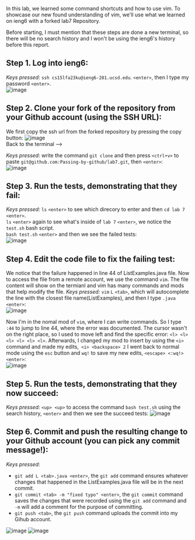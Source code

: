 In this lab, we learned some command shortcuts and how to use vim. To showcase our new found understanding of vim, we'll use what we learned on ieng6 with a forked lab7 Repository.

Before starting, I must mention that these steps are done a new terminal, so there will be no search history and I won't be using the ieng6's history before this report.  

**Step 1.** Log into ieng6:    
---
*Keys pressed:* `ssh cs15lfa23ku@ieng6-201.ucsd.edu`. `<enter>`, then I type my password `<enter>`.  
![image](ieng6.PNG)    


**Step 2.** Clone your fork of the repository from your Github account (using the SSH URL):   
---
We first copy the ssh url from the forked repository by pressing the copy button:
![image](https://github.com/Passing-by-github/Lab-Report4/assets/130006613/0a7f95cc-5208-4a57-9da5-edcc08b0c36f)  
Back to the terminal -->  

*Keys pressed:* write the command `git clone` and then press `<ctrl+v>`  to paste `git@github.com:Passing-by-github/lab7.git`, then `<enter>`:  
![image](cloned.PNG)    

**Step 3.** Run the tests, demonstrating that they fail:   
---
*Keys pressed:* `ls` `<enter>` to see which direcory to enter and then `cd lab 7` `<enter>`.   
`ls` `<enter>` again to see what's inside of `lab 7` `<enter>`, we notice the `test.sh` bash script.  
`bash test.sh` `<enter>` and then we see the failed tests:  
![image](test.PNG)


**Step 4.** Edit the code file to fix the failing test:  
---
We notice that the failure happened in line 44 of ListExamples.java file. Now to access the file from a remote account, we use the command `vim`. The file content will show on the termianl and vim has many commands and mods that help modify the file. 
*Keys pressed:* `vim` `L` `<tab>`, which will autocomplete the line with the closest file name(ListExamples), and then I type `.java <enter>`:     
![image](vim.PNG)   

Now I'm in the nomal mod of `vim`, where I can write commands. So I type `:44` to jump to line 44, where the error was documented. The cursor wasn't on the right place, so I used <l> to move left and find the specific error: `<l> <l> <l> <l> <l> <l>`. Afterwards, I changed my mod to insert by using the `<i>` command and made my edits,` <i> <backspace> 2` I went back to normal mode using the `esc` button and `wq!` to save my new edits, `<escape> <:wq!> <enter>`:   
![image](vimnew.PNG)  


**Step 5.** Run the tests, demonstrating that they now succeed:  
---
*Keys pressed:*  `<up> <up>` to access the command  `bash test.sh` using the search history, `<enter>` and then we see the succeed tests: 
![image](testnew.PNG)  


**Step 6.** Commit and push the resulting change to your Github account (you can pick any commit message!):    
---
*Keys pressed:*  
- `git add L <tab>.java <enter>`, the `git add` command ensures whatever changes that happened in the ListExamples.java file will be in the next commit.  
- `git commit <tab> -m "fixed typo" <enter>`, the `git commit` command saves the changes that were recorded using the `git add` command and `-m` will add a comment for the purpose of committing. 
- `git push <tab>`, the `git push` command uploads the commit into my Gihub account.    


![image](gitadd.PNG)
![image](https://github.com/Passing-by-github/Lab-Report4/assets/130006613/e7bfe693-6482-42ba-bc6d-72c97e18d926)

